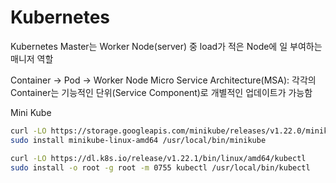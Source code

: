 # Kubernetes

Kubernetes Master는 Worker Node(server) 중 load가 적은 Node에 일 부여하는 매니저 역할

Container -> Pod -> Worker Node
Micro Service Architecture(MSA): 각각의 Container는 기능적인 단위(Service Component)로
개별적인 업데이트가 가능함

Mini Kube

```bash
curl -LO https://storage.googleapis.com/minikube/releases/v1.22.0/minikube-linux-amd64
sudo install minikube-linux-amd64 /usr/local/bin/minikube
```
```bash
curl -LO https://dl.k8s.io/release/v1.22.1/bin/linux/amd64/kubectl
sudo install -o root -g root -m 0755 kubectl /usr/local/bin/kubectl
```
